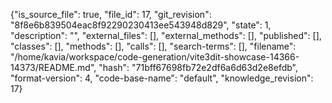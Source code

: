 {"is_source_file": true, "file_id": 17, "git_revision": "8f8e6b839504eac8f92290230413ee543948d829", "state": 1, "description": "", "external_files": [], "external_methods": [], "published": [], "classes": [], "methods": [], "calls": [], "search-terms": [], "filename": "/home/kavia/workspace/code-generation/vite3dit-showcase-14366-14373/README.md", "hash": "71bff67698fb72e2df6a6d63d2e8efdb", "format-version": 4, "code-base-name": "default", "knowledge_revision": 17}
